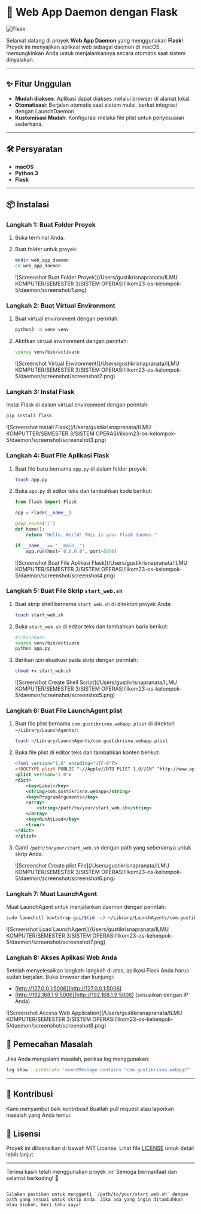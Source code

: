 # 🚀 Web App Daemon dengan Flask

![Flask](https://flask.palletsprojects.com/en/2.2.x/_images/flask-logo.png)

Selamat datang di proyek **Web App Daemon** yang menggunakan **Flask**! Proyek ini menyajikan aplikasi web sebagai daemon di macOS, memungkinkan Anda untuk menjalankannya secara otomatis saat sistem dinyalakan.

---

## ✨ Fitur Unggulan

- **Mudah diakses**: Aplikasi dapat diakses melalui browser di alamat lokal.
- **Otomatisasi**: Berjalan otomatis saat sistem mulai, berkat integrasi dengan LaunchDaemon.
- **Kustomisasi Mudah**: Konfigurasi melalui file plist untuk penyesuaian sederhana.

---

## 🛠️ Persyaratan

- **macOS**
- **Python 3**
- **Flask**

---

## 📦 Instalasi

### Langkah 1: Buat Folder Proyek

1. Buka terminal Anda.
2. Buat folder untuk proyek:
   ```bash
   mkdir web_app_daemon
   cd web_app_daemon
   ```

   ![Screenshot Buat Folder Proyek](/Users/gustikrisnapranata/ILMU KOMPUTER/SEMESTER 3/SISTEM OPERASI/ilkom23-os-kelompok-5/daemon/screenshot/1.png)

### Langkah 2: Buat Virtual Environment

1. Buat virtual environment dengan perintah:
   ```bash
   python3 -m venv venv
   ```

2. Aktifkan virtual environment dengan perintah:
   ```bash
   source venv/bin/activate
   ```

   ![Screenshot Virtual Environment](/Users/gustikrisnapranata/ILMU KOMPUTER/SEMESTER 3/SISTEM OPERASI/ilkom23-os-kelompok-5/daemon/screenshot/screenshot2.png)

### Langkah 3: Instal Flask

Instal Flask di dalam virtual environment dengan perintah:
```bash
pip install flask
```

![Screenshot Install Flask](/Users/gustikrisnapranata/ILMU KOMPUTTER/SEMESTER 3/SISTEM OPERASI/ilkom23-os-kelompok-5/daemon/screenshot/screenshot3.png)

### Langkah 4: Buat File Aplikasi Flask

1. Buat file baru bernama `app.py` di dalam folder proyek:
   ```bash
   touch app.py
   ```

2. Buka `app.py` di editor teks dan tambahkan kode berikut:
   ```python
   from flask import Flask

   app = Flask(__name__)

   @app.route('/')
   def home():
       return "Hello, World! This is your Flask daemon."

   if __name__ == "__main__":
       app.run(host='0.0.0.0', port=5006)
   ```

   ![Screenshot Buat File Aplikasi Flask](/Users/gustikrisnapranata/ILMU KOMPUTER/SEMESTER 3/SISTEM OPERASI/ilkom23-os-kelompok-5/daemon/screenshot/screenshot4.png)

### Langkah 5: Buat File Skrip `start_web.sh`

1. Buat skrip shell bernama `start_web.sh` di direktori proyek Anda:
   ```bash
   touch start_web.sh
   ```

2. Buka `start_web.sh` di editor teks dan tambahkan baris berikut:
   ```bash
   #!/bin/bash
   source venv/bin/activate
   python app.py
   ```

3. Berikan izin eksekusi pada skrip dengan perintah:
   ```bash
   chmod +x start_web.sh
   ```

   ![Screenshot Create Shell Script](/Users/gustikrisnapranata/ILMU KOMPUTER/SEMESTER 3/SISTEM OPERASI/ilkom23-os-kelompok-5/daemon/screenshot/screenshot5.png)

### Langkah 6: Buat File LaunchAgent plist

1. Buat file plist bernama `com.gustikrisna.webapp.plist` di direktori `~/Library/LaunchAgents/`:
   ```bash
   touch ~/Library/LaunchAgents/com.gustikrisna.webapp.plist
   ```

2. Buka file plist di editor teks dan tambahkan konten berikut:
   ```xml
   <?xml version="1.0" encoding="UTF-8"?>
   <!DOCTYPE plist PUBLIC "-//Apple//DTD PLIST 1.0//EN" "http://www.apple.com/DTDs/PropertyList-1.0.dtd">
   <plist version="1.0">
   <dict>
       <key>Label</key>
       <string>com.gustikrisna.webapp</string>
       <key>ProgramArguments</key>
       <array>
           <string>/path/to/your/start_web.sh</string>
       </array>
       <key>RunAtLoad</key>
       <true/>
   </dict>
   </plist>
   ```

3. Ganti `/path/to/your/start_web.sh` dengan path yang sebenarnya untuk skrip Anda.

   ![Screenshot Create plist File](/Users/gustikrisnapranata/ILMU KOMPUTER/SEMESTER 3/SISTEM OPERASI/ilkom23-os-kelompok-5/daemon/screenshot/screenshot6.png)

### Langkah 7: Muat LaunchAgent

Muat LaunchAgent untuk menjalankan daemon dengan perintah:
```bash
sudo launchctl bootstrap gui/$(id -u) ~/Library/LaunchAgents/com.gustikrisna.webapp.plist
```

![Screenshot Load LaunchAgent](/Users/gustikrisnapranata/ILMU KOMPUTER/SEMESTER 3/SISTEM OPERASI/ilkom23-os-kelompok-5/daemon/screenshot/screenshot7.png)

### Langkah 8: Akses Aplikasi Web Anda

Setelah menyelesaikan langkah-langkah di atas, aplikasi Flask Anda harus sudah berjalan. Buka browser dan kunjungi:
- [http://127.0.0.1:5006](http://127.0.0.1:5006)
- [http://192.168.1.9:5006](http://192.168.1.9:5006) (sesuaikan dengan IP Anda)

![Screenshot Access Web Application](/Users/gustikrisnapranata/ILMU KOMPUTER/SEMESTER 3/SISTEM OPERASI/ilkom23-os-kelompok-5/daemon/screenshot/screenshot8.png)

## 🐞 Pemecahan Masalah

Jika Anda mengalami masalah, periksa log menggunakan:
```bash
log show --predicate 'eventMessage contains "com.gustikrisna.webapp"' --info --last 1h
```

---

## 🤝 Kontribusi

Kami menyambut baik kontribusi! Buatlah pull request atau laporkan masalah yang Anda temui.

## 📜 Lisensi

Proyek ini dilisensikan di bawah MIT License. Lihat file [LICENSE](LICENSE) untuk detail lebih lanjut.

---

Terima kasih telah menggunakan proyek ini! Semoga bermanfaat dan selamat berkoding! 🎉
```

Silakan pastikan untuk mengganti `/path/to/your/start_web.sh` dengan path yang sesuai untuk skrip Anda. Jika ada yang ingin ditambahkan atau diubah, beri tahu saya!